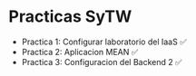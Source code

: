 # Practicas SyTW

* Practica 1: Configurar laboratorio del IaaS ✅
* Practica 2: Aplicacion MEAN ✅
* Practica 3: Configuracion del Backend 2 ✅